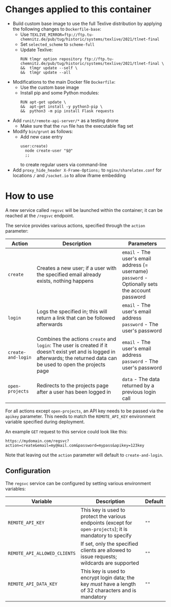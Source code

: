 # Changes applied to this container
- Build custom base image to use the full Texlive distribution by applying the following changes to `Dockerfile-base`:
    - Use `TEXLIVE_MIRROR=ftp://ftp.tu-chemnitz.de/pub/tug/historic/systems/texlive/2021/tlnet-final`
    - Set `selected_scheme` to `scheme-full`
    - Update Texlive:
      ```
      RUN tlmgr option repository ftp://ftp.tu-chemnitz.de/pub/tug/historic/systems/texlive/2021/tlnet-final \
      &&  tlmgr update --self \
      &&  tlmgr update --all    
      ```
- Modifications to the main Docker file `Dockerfile`:
    - Use the custom base image
    - Install pip and some Python modules:
        ```
        RUN apt-get update \
        &&  apt-get install -y python3-pip \
        &&  python3 -m pip install Flask requests
        ```    
- Add `runit/remote-api-server/*` as a testing drone
    - Make sure that the `run` file has the executable flag set
- Modify `bin/grunt` as follows:
    - Add new case entry
        ```
        user:create)
          node create-user "$@"
          ;;
        ```
      to create regular users via command-line
- Add `proxy_hide_header X-Frame-Options;` to `nginx/sharelatex.conf` for locations `/` and `/socket.io` to allow iframe embedding

# How to use
A new service called `regsvc` will be launched within the container; it can be reached at the `/regsvc` endpoint.

The service provides various actions, specified through the `action` parameter:

| Action | Description                                                                                                                                                                 | Parameters                                                                                             |
| --- |-----------------------------------------------------------------------------------------------------------------------------------------------------------------------------|--------------------------------------------------------------------------------------------------------|
| `create` | Creates a new user; if a user with the specified email already exists, nothing happens                                                                                      | `email` - The user's email address (= username)<br/> `password` - Optionally sets the account password |
| `login` | Logs the specified in; this will return a link that can be followed afterwards                                                                                              | `email` - The user's email address <br/> `password` - The user's password                              |
| `create-and-login` | Combines the actions `create` and `login`: The user is created if it doesn't exist yet and is logged in afterwards; the returned data can be used to open the projects page | `email` - The user's email address <br/> `password` - The user's password                              |
| `open-projects` | Redirects to the projects page after a user has been logged in                                                                                                              | `data` - The data returned by a previous login call                                                    |

For all actions except `open-projects`, an API key needs to be passed via the `apikey` parameter. This needs to match the `REMOTE_API_KEY` environment variable specified during deployment.

An example `GET` request to this service could look like this:
```
https://mydomain.com/regsvc?action=create&email=my@mail.com&password=mypass&apikey=123key
```

Note that leaving out the `action` parameter will default to `create-and-login`.

## Configuration
The `regsvc` service can be configured by setting various environment variables:

| Variable | Description                                                                                                | Default |
| --- |------------------------------------------------------------------------------------------------------------| --- |
| `REMOTE_API_KEY` | This key is used to protect the various endpoints (except for `open-projects`); it is mandatory to specify | `""` |
| `REMOTE_API_ALLOWED_CLIENTS` | If set, only the specified clients are allowed to issue requests; wildcards are supported                  | `""` |
| `REMOTE_API_DATA_KEY` | This key is used to encrypt login data; the key _must_ have a length of 32 characters and is mandatory     | `""` |
